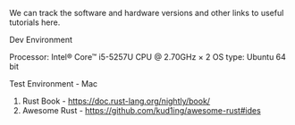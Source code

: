 We can track the software and hardware versions and other links to useful tutorials here.

Dev Environment

Processor: Intel® Core™ i5-5257U CPU @ 2.70GHz × 2
OS type: Ubuntu 64 bit

Test Environment - Mac

1. Rust Book - https://doc.rust-lang.org/nightly/book/
2. Awesome Rust - https://github.com/kud1ing/awesome-rust#ides
